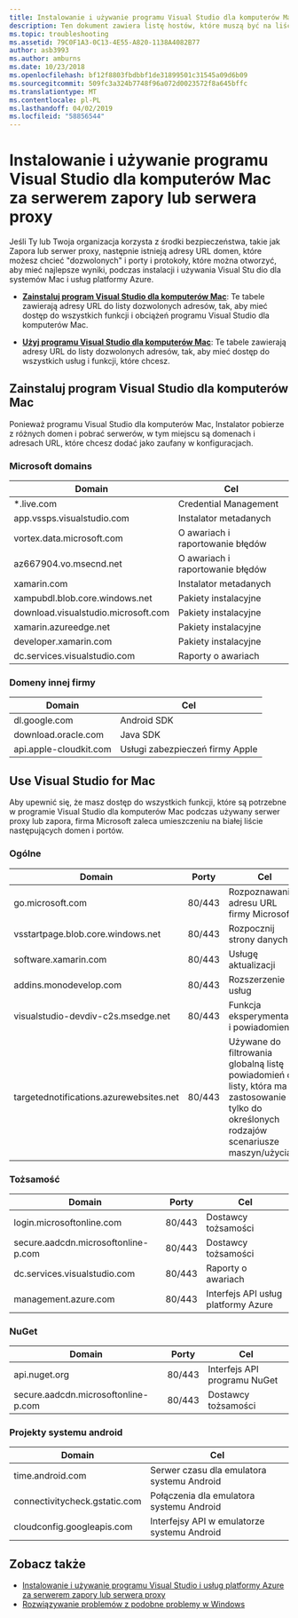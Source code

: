 ```yaml
---
title: Instalowanie i używanie programu Visual Studio dla komputerów Mac za serwerem zapory lub serwera proxy
description: Ten dokument zawiera listę hostów, które muszą być na liście dozwolonych w taki sposób, aby zezwolić na program Visual Studio for Mac (i jego obciążeń, w tym Xamarin) do pracy w środowisku firmowym.
ms.topic: troubleshooting
ms.assetid: 79C0F1A3-0C13-4E55-A820-1138A4082B77
author: asb3993
ms.author: amburns
ms.date: 10/23/2018
ms.openlocfilehash: bf12f8803fbdbbf1de31899501c31545a09d6b09
ms.sourcegitcommit: 509fc3a324b7748f96a072d0023572f8a645bffc
ms.translationtype: MT
ms.contentlocale: pl-PL
ms.lasthandoff: 04/02/2019
ms.locfileid: "58856544"
---
```

# <a name="install-and-use-visual-studio-for-mac-behind-a-firewall-or-proxy-server"></a>Instalowanie i używanie programu Visual Studio dla komputerów Mac za serwerem zapory lub serwera proxy

Jeśli Ty lub Twoja organizacja korzysta z środki bezpieczeństwa, takie jak Zapora lub serwer proxy, następnie istnieją adresy URL domen, które możesz chcieć "dozwolonych" i porty i protokoły, które można otworzyć, aby mieć najlepsze wyniki, podczas instalacji i używania Visual Stu dio dla systemów Mac i usług platformy Azure.

- [**Zainstaluj program Visual Studio dla komputerów Mac**](#install-visual-studio-for-mac): Te tabele zawierają adresy URL do listy dozwolonych adresów, tak, aby mieć dostęp do wszystkich funkcji i obciążeń programu Visual Studio dla komputerów Mac.

- [**Użyj programu Visual Studio dla komputerów Mac**](#use-visual-studio-for-mac): Te tabele zawierają adresy URL do listy dozwolonych adresów, tak, aby mieć dostęp do wszystkich usług i funkcji, które chcesz.

## <a name="install-visual-studio-for-mac"></a>Zainstaluj program Visual Studio dla komputerów Mac

Ponieważ programu Visual Studio dla komputerów Mac, Instalator pobierze z różnych domen i pobrać serwerów, w tym miejscu są domenach i adresach URL, które chcesz dodać jako zaufany w konfiguracjach.

### <a name="microsoft-domains"></a>Microsoft domains

| Domain| Cel |
| ----------------------------------- |---------------------------|
| *.live.com| Credential Management |
| app.vssps.visualstudio.com| Instalator metadanych|
| vortex.data.microsoft.com | O awariach i raportowanie błędów |
| az667904.vo.msecnd.net| O awariach i raportowanie błędów |
| xamarin.com | Instalator metadanych|
| xampubdl.blob.core.windows.net| Pakiety instalacyjne|
| download.visualstudio.microsoft.com | Pakiety instalacyjne|
| xamarin.azureedge.net | Pakiety instalacyjne|
| developer.xamarin.com | Pakiety instalacyjne|
| dc.services.visualstudio.com| Raporty o awariach |

### <a name="third-party-domains"></a>Domeny innej firmy

| Domain| Cel |
| --------------------------|-------------------------|
| dl.google.com | Android SDK |
| download.oracle.com | Java SDK|
| api.apple-cloudkit.com| Usługi zabezpieczeń firmy Apple |

## <a name="use-visual-studio-for-mac"></a>Use Visual Studio for Mac

Aby upewnić się, że masz dostęp do wszystkich funkcji, które są potrzebne w programie Visual Studio dla komputerów Mac podczas używany serwer proxy lub zapora, firma Microsoft zaleca umieszczeniu na białej liście następujących domen i portów.

### <a name="general"></a>Ogólne

| Domain | Porty|Cel|
| ----------------------|------------------|------------------|
| go.microsoft.com | 80/443|Rozpoznawanie adresu URL firmy Microsoft |
| vsstartpage.blob.core.windows.net| 80/443| Rozpocznij strony danych|
| software.xamarin.com |  80/443|Usługę aktualizacji|
| addins.monodevelop.com | 80/443| Rozszerzenie usług |
| visualstudio-devdiv-c2s.msedge.net | 80/443| Funkcja eksperymentalna i powiadomienia |
| targetednotifications.azurewebsites.net|  80/443| Używane do filtrowania globalną listę powiadomień do listy, która ma zastosowanie tylko do określonych rodzajów scenariusze maszyn/użycia|

### <a name="identity"></a>Tożsamość

| Domain | Porty|Cel|
| ----------------------|------------------|------------------|
| login.microsoftonline.com | 80/443| Dostawcy tożsamości|
| secure.aadcdn.microsoftonline-p.com | 80/443|Dostawcy tożsamości|
| dc.services.visualstudio.com| 80/443|Raporty o awariach|
| management.azure.com|80/443| Interfejs API usług platformy Azure |

### <a name="nuget"></a>NuGet

| Domain | Porty|Cel|
| ----------------------|------------------|------------------|
| api.nuget.org | 80/443|Interfejs API programu NuGet|
| secure.aadcdn.microsoftonline-p.com |80/443| Dostawcy tożsamości|

### <a name="android-projects"></a>Projekty systemu android

| Domain| Cel|
| ------------------------------------|------------------------------------|
| time.android.com| Serwer czasu dla emulatora systemu Android |
| connectivitycheck.gstatic.com | Połączenia dla emulatora systemu Android|
| cloudconfig.googleapis.com| Interfejsy API w emulatorze systemu Android|

## <a name="see-also"></a>Zobacz także

- [Instalowanie i używanie programu Visual Studio i usług platformy Azure za serwerem zapory lub serwera proxy](/visualstudio/install/install-and-use-visual-studio-behind-a-firewall-or-proxy-server)
- [Rozwiązywanie problemów z podobne problemy w Windows](/visualstudio/install/troubleshooting-network-related-errors-in-visual-studio)

